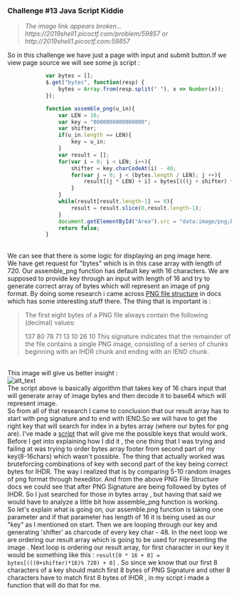 <h3>Challenge #13 Java Script Kiddie</h3>

<blockquote><i>The image link appears broken... https://2019shell1.picoctf.com/problem/59857 or http://2019shell1.picoctf.com:59857</i></blockquote>

So in this challenge we have just a page with input and submit button.If we view page source we will see some js script : <br>
```javascript
			var bytes = [];
			$.get("bytes", function(resp) {
				bytes = Array.from(resp.split(" "), x => Number(x));
			});

			function assemble_png(u_in){
				var LEN = 16;
				var key = "0000000000000000";
				var shifter;
				if(u_in.length == LEN){
					key = u_in;
				}
				var result = [];
				for(var i = 0; i < LEN; i++){
					shifter = key.charCodeAt(i) - 48;
					for(var j = 0; j < (bytes.length / LEN); j ++){
						result[(j * LEN) + i] = bytes[(((j + shifter) * LEN) % bytes.length) + i]
					}
				}
				while(result[result.length-1] == 0){
					result = result.slice(0,result.length-1);
				}
				document.getElementById("Area").src = "data:image/png;base64," + btoa(String.fromCharCode.apply(null, new Uint8Array(result)));
				return false;
			}
```
<br>We can see that there is some logic for displaying an png image here.<br>We have get request for "bytes" which is in this case array with length of 720. Our assemble_png function has default key with 16 characters. We are supposed to provide key through an input with length of 16 and try to generate correct array of bytes which will represent an image of png format. By doing some research i came across <a href="http://www.libpng.org/pub/png/spec/1.2/PNG-Structure.html">PNG file structure</a> in docs which has some interesting stuff there. The thing that is important is : <br>
<blockquote>The first eight bytes of a PNG file always contain the following (decimal) values:

   137 80 78 71 13 10 26 10
This signature indicates that the remainder of the file contains a single PNG image, consisting of a series of chunks beginning with an IHDR chunk and ending with an IEND chunk.</blockquote><br>
This image will give us better insight :<br>
![alt_text](https://github.com/DejanJS/picoCTF-Writeups-2019/blob/master/13.Java%20Script%20Kiddie/file-structure.png)
<br>
The script above is basically algorithm that takes key of 16 chars input that will generate array of image bytes and then decode it to base64 which will represent image.<br>
So from all of that research I came to conclusion that our result array has to start with png signature and to end with IEND.So we will have to get the right key that will search for index in a bytes array (where our bytes for png are). I've made a <a href="https://github.com/DejanJS/picoCTF-Writeups-2019/blob/master/13.Java%20Script%20Kiddie/script.js">script</a> that will give me the possible keys that would work.<br>Before I get into explaining how I did it , the one thing that I was trying and failing at was trying to order bytes array footer from second part of my key(8-16chars) which wasn't possible. The thing that actually worked was bruteforcing combinations of key with second part of the key being correct bytes for IHDR. The way i realized that is by comparing 5-10 random images of png format through hexeditor. And from the above PNG File Structure docs we could see that after PNG Signature are being followed by bytes of IHDR. So I just searched for those in bytes array , but having that said we would have to analyze a little bit how assemble_png function is working.<br>So let's explain what is going on, our assemble.png function is taking one parameter and if that parameter has length of 16 it is being used as our "key" as I mentioned on start. Then we are looping through our key and generating 'shifter' as charcode of every key char - 48. In the next loop we are ordering our result array which is going to be used for representing the image . Next loop is ordering our result array, for first character in our key it would be something like this : <code>result[0 * 16 + 0] = bytes[(((0+shifter)*16)% 720) + 0]</code> . So since we know that our first 8 characters of a key should match first 8 bytes of PNG Signature and other 8 characters have to match first 8 bytes of IHDR , in my script i made a function that will do that for me.